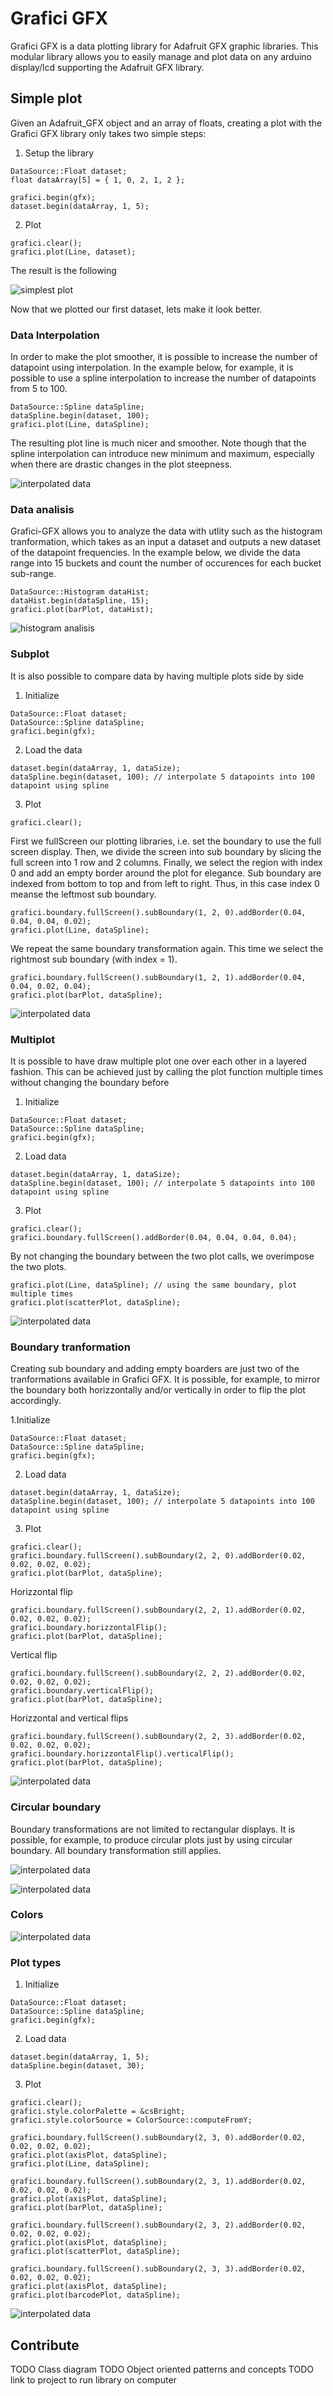# Grafici GFX
Grafici GFX is a data plotting library for Adafruit GFX graphic libraries. 
This modular library allows you to easily manage and plot data on any arduino display/lcd supporting the Adafruit GFX library.

## Simple plot
Given an Adafruit_GFX object and an array of floats, creating a plot with the Grafici GFX library only takes two simple steps:

1. Setup the library
```
DataSource::Float dataset;
float dataArray[5] = { 1, 0, 2, 1, 2 };

grafici.begin(gfx);
dataset.begin(dataArray, 1, 5);
```

2. Plot 
```
grafici.clear();
grafici.plot(Line, dataset);
```

The result is the following

![simplest plot](https://github.com/cattanimarco/Grafici-Test/blob/master/imgs/simple_plot.bmp)

Now that we plotted our first dataset, lets make it look better.

### Data Interpolation
In order to make the plot smoother, it is possible to increase the number of datapoint using interpolation. In the example below, for example, it is possible to use a spline interpolation to increase the number of datapoints from 5 to 100.

```
DataSource::Spline dataSpline;
dataSpline.begin(dataset, 100);
grafici.plot(Line, dataSpline);
```

The resulting plot line is much nicer and smoother. Note though that the spline interpolation can introduce new minimum and maximum, especially when there are drastic changes in the plot steepness.

![interpolated data](https://github.com/cattanimarco/Grafici-Test/blob/master/imgs/interpolation.bmp)

### Data analisis
Grafici-GFX allows you to analyze the data with utlity such as the histogram tranformation, which takes as an input a dataset and outputs a new dataset of the datapoint frequencies. In the example below, we divide the data range into 15 buckets and count the number of occurences for each bucket sub-range.

```
DataSource::Histogram dataHist;
dataHist.begin(dataSpline, 15);
grafici.plot(barPlot, dataHist);
```

![histogram analisis](https://github.com/cattanimarco/Grafici-Test/blob/master/imgs/histogram.bmp)

### Subplot
It is also possible to compare data by having multiple plots side by side

1. Initialize
```
DataSource::Float dataset;
DataSource::Spline dataSpline;
grafici.begin(gfx);
```
2. Load the data
```
dataset.begin(dataArray, 1, dataSize);
dataSpline.begin(dataset, 100); // interpolate 5 datapoints into 100 datapoint using spline
```
3. Plot
```
grafici.clear();
```
First we fullScreen our plotting libraries, i.e. set the boundary to use the full screen display. Then, we divide the screen into sub boundary by slicing the full screen into 1 row and 2 columns. Finally, we select the region with index 0 and add an empty border around the plot for elegance. 
Sub boundary are indexed from bottom to top and from left to right. Thus, in this case index 0 meanse the leftmost sub boundary.
```
grafici.boundary.fullScreen().subBoundary(1, 2, 0).addBorder(0.04, 0.04, 0.04, 0.02);
grafici.plot(Line, dataSpline);
```
We repeat the same boundary transformation again. This time we select the rightmost sub boundary (with index = 1).
```
grafici.boundary.fullScreen().subBoundary(1, 2, 1).addBorder(0.04, 0.04, 0.02, 0.04);
grafici.plot(barPlot, dataSpline);
```


![interpolated data](https://github.com/cattanimarco/Grafici-Test/blob/master/imgs/subplot.bmp)

### Multiplot
It is possible to have draw multiple plot one over each other in a layered fashion. This can be achieved just by calling the plot function multiple times without changing the boundary before
1. Initialize
```
DataSource::Float dataset;
DataSource::Spline dataSpline;
grafici.begin(gfx);
```
2. Load data
```
dataset.begin(dataArray, 1, dataSize);
dataSpline.begin(dataset, 100); // interpolate 5 datapoints into 100 datapoint using spline
```
3. Plot 

```
grafici.clear();
grafici.boundary.fullScreen().addBorder(0.04, 0.04, 0.04, 0.04); 
```
By not changing the boundary between the two plot calls, we overimpose the two plots.
```
grafici.plot(Line, dataSpline); // using the same boundary, plot multiple times
grafici.plot(scatterPlot, dataSpline);
```

![interpolated data](https://github.com/cattanimarco/Grafici-Test/blob/master/imgs/multiplot.bmp)

### Boundary tranformation
Creating sub boundary and adding empty boarders are just two of the tranformations available in Grafici GFX.
It is possible, for example, to mirror the boundary both horizzontally and/or vertically in order to flip the plot accordingly.

1.Initialize
```
DataSource::Float dataset;
DataSource::Spline dataSpline;
grafici.begin(gfx);
```

2. Load data
```
dataset.begin(dataArray, 1, dataSize);
dataSpline.begin(dataset, 100); // interpolate 5 datapoints into 100 datapoint using spline
```

3. Plot
```
grafici.clear();
grafici.boundary.fullScreen().subBoundary(2, 2, 0).addBorder(0.02, 0.02, 0.02, 0.02);
grafici.plot(barPlot, dataSpline);
```
Horizzontal flip
```
grafici.boundary.fullScreen().subBoundary(2, 2, 1).addBorder(0.02, 0.02, 0.02, 0.02);
grafici.boundary.horizzontalFlip();
grafici.plot(barPlot, dataSpline);
```
Vertical flip
```
grafici.boundary.fullScreen().subBoundary(2, 2, 2).addBorder(0.02, 0.02, 0.02, 0.02);
grafici.boundary.verticalFlip();
grafici.plot(barPlot, dataSpline);
```
Horizzontal and vertical flips
```
grafici.boundary.fullScreen().subBoundary(2, 2, 3).addBorder(0.02, 0.02, 0.02, 0.02);
grafici.boundary.horizzontalFlip().verticalFlip();
grafici.plot(barPlot, dataSpline);
```

![interpolated data](https://github.com/cattanimarco/Grafici-Test/blob/master/imgs/transformations.bmp)

### Circular boundary
Boundary transformations are not limited to rectangular displays. It is possible, for example, to produce circular plots just by using circular boundary. All boundary transformation still applies.

![interpolated data](https://github.com/cattanimarco/Grafici-Test/blob/master/imgs/round_1.bmp)

![interpolated data](https://github.com/cattanimarco/Grafici-Test/blob/master/imgs/round_2.bmp)

### Colors

![interpolated data](https://github.com/cattanimarco/Grafici-Test/blob/master/imgs/colors.bmp)


### Plot types
1. Initialize
```
DataSource::Float dataset;
DataSource::Spline dataSpline;
grafici.begin(gfx);
```
2. Load data
```
dataset.begin(dataArray, 1, 5);
dataSpline.begin(dataset, 30);
```
3. Plot
```
grafici.clear();
grafici.style.colorPalette = &csBright;
grafici.style.colorSource = ColorSource::computeFromY;

grafici.boundary.fullScreen().subBoundary(2, 3, 0).addBorder(0.02, 0.02, 0.02, 0.02);
grafici.plot(axisPlot, dataSpline);
grafici.plot(Line, dataSpline);

grafici.boundary.fullScreen().subBoundary(2, 3, 1).addBorder(0.02, 0.02, 0.02, 0.02);
grafici.plot(axisPlot, dataSpline);
grafici.plot(barPlot, dataSpline);

grafici.boundary.fullScreen().subBoundary(2, 3, 2).addBorder(0.02, 0.02, 0.02, 0.02);
grafici.plot(axisPlot, dataSpline);
grafici.plot(scatterPlot, dataSpline);

grafici.boundary.fullScreen().subBoundary(2, 3, 3).addBorder(0.02, 0.02, 0.02, 0.02);
grafici.plot(axisPlot, dataSpline);
grafici.plot(barcodePlot, dataSpline);
```

![interpolated data](https://github.com/cattanimarco/Grafici-Test/blob/master/imgs/styles.bmp)

## Contribute

TODO Class diagram
TODO Object oriented patterns and concepts
TODO link to project to run library on computer


